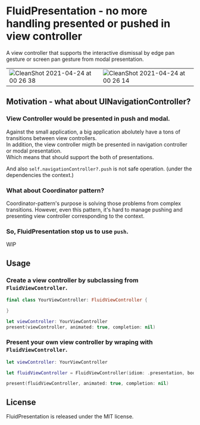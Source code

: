 # FluidPresentation - no more handling presented or pushed in view controller

A view controller that supports the interactive dismissal by edge pan gesture or screen pan gesture from modal presentation.

| | |
|---|---|
|![CleanShot 2021-04-24 at 00 26 38](https://user-images.githubusercontent.com/1888355/115894190-f2778900-a493-11eb-8795-3dcaddc6f380.gif)|![CleanShot 2021-04-24 at 00 26 14](https://user-images.githubusercontent.com/1888355/115894209-f7d4d380-a493-11eb-89a7-fad3eddf0433.gif)|


## Motivation - what about UINavigationController?

### View Controller would be presented in push and modal.

Against the small application, a big application abolutely have a tons of transitions between view controllers.  
In addition, the view controller migth be presented in navigation controller or modal presentation.  
Which means that should support the both of presentations.

And also `self.navigationController?.push` is not safe operation. (under the dependencies the context.)

### What about Coordinator pattern?

Coordinator-pattern's purpose is solving those problems from complex transitions.
However, even this pattern, it's hard to manage pushing and presenting view controller corresponding to the context.

### So, FluidPresentation stop us to use `push`.

WIP

## Usage

### Create a view controller by subclassing from `FluidViewController`.

```swift
final class YourViewController: FluidViewController {

}
```

```swift
let viewController: YourViewController
present(viewController, animated: true, completion: nil)
```

### Present your own view controller by wraping with `FluidViewController`.

```swift
let viewController: YourViewController

let fluidViewController = FluidViewController(idiom: .presentation, bodyViewController: viewController)

present(fluidViewController, animated: true, completion: nil)
```

## License

FluidPresentation is released under the MIT license.

